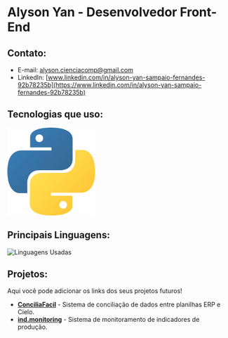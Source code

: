 # **Alyson Yan - Desenvolvedor Front-End**

## Contato:
- E-mail: [alyson.cienciacomp@gmail.com](mailto:alyson.cienciacomp@gmail.com)
- LinkedIn: [www.linkedin.com/in/alyson-yan-sampaio-fernandes-92b78235b](https://www.linkedin.com/in/alyson-yan-sampaio-fernandes-92b78235b)

## Tecnologias que uso:
<img src="https://github.com/Alyson-Yan/Alyson-Yan/blob/main/Python-logo-notext.svg.png" width="200"/>



## Principais Linguagens:
![Linguagens Usadas](https://github-readme-stats.vercel.app/api/top-langs/?username=Alyson-Yan&langs_count=10&theme=dark&layout=compact)

## Projetos:
Aqui você pode adicionar os links dos seus projetos futuros!

- [**ConciliaFacil**](https://github.com/Alyson-Yan/ConciliaFacil) - Sistema de conciliação de dados entre planilhas ERP e Cielo.
- [**ind.monitoring**](https://github.com/Alyson-Yan/ind.monitoring) - Sistema de monitoramento de indicadores de produção.

<!--
Para adicionar novos projetos:
1. Crie um link para o repositório no GitHub.
2. Descreva o que o projeto faz ao lado do link.
3. Adicione mais projetos conforme necessário.
-->
